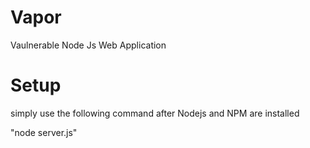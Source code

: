 Vapor
=====

Vaulnerable Node Js Web Application


Setup
=====

simply use the following command after Nodejs and NPM are installed

"node server.js"

